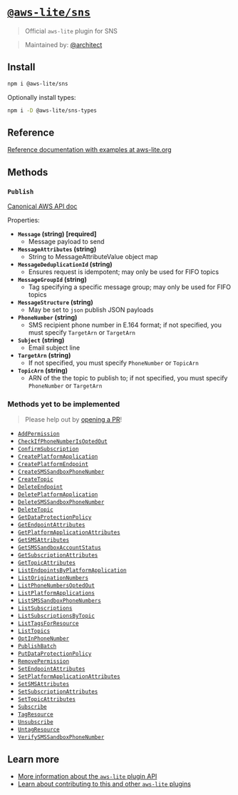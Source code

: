 # [`@aws-lite/sns`](https://aws-lite.org/services/sns)

> Official `aws-lite` plugin for SNS

> Maintained by: [@architect](https://github.com/architect)


## Install

```sh
npm i @aws-lite/sns
```

Optionally install types:

```sh
npm i -D @aws-lite/sns-types
```


## Reference

[Reference documentation with examples at aws-lite.org](https://aws-lite.org/services/sns)


## Methods

<!-- ! Do not remove METHOD_DOCS_START / METHOD_DOCS_END ! -->
<!-- METHOD_DOCS_START -->
### `Publish`

[Canonical AWS API doc](https://docs.aws.amazon.com/sns/latest/api/API_Publish.html)

Properties:
- **`Message` (string) [required]**
  - Message payload to send
- **`MessageAttributes` (string)**
  - String to MessageAttributeValue object map
- **`MessageDeduplicationId` (string)**
  - Ensures request is idempotent; may only be used for FIFO topics
- **`MessageGroupId` (string)**
  - Tag specifying a specific message group; may only be used for FIFO topics
- **`MessageStructure` (string)**
  - May be set to `json` publish JSON payloads
- **`PhoneNumber` (string)**
  - SMS recipient phone number in E.164 format; if not specified, you must specify `TargetArn` or `TargetArn`
- **`Subject` (string)**
  - Email subject line
- **`TargetArn` (string)**
  - If not specified, you must specify `PhoneNumber` or `TopicArn`
- **`TopicArn` (string)**
  - ARN of the the topic to publish to; if not specified, you must specify `PhoneNumber` or `TargetArn`


### Methods yet to be implemented

> Please help out by [opening a PR](https://github.com/aws-lite/aws-lite#authoring-aws-lite-plugins)!

- [`AddPermission`](https://docs.aws.amazon.com/sns/latest/api/API_AddPermission.html)
- [`CheckIfPhoneNumberIsOptedOut`](https://docs.aws.amazon.com/sns/latest/api/API_CheckIfPhoneNumberIsOptedOut.html)
- [`ConfirmSubscription`](https://docs.aws.amazon.com/sns/latest/api/API_ConfirmSubscription.html)
- [`CreatePlatformApplication`](https://docs.aws.amazon.com/sns/latest/api/API_CreatePlatformApplication.html)
- [`CreatePlatformEndpoint`](https://docs.aws.amazon.com/sns/latest/api/API_CreatePlatformEndpoint.html)
- [`CreateSMSSandboxPhoneNumber`](https://docs.aws.amazon.com/sns/latest/api/API_CreateSMSSandboxPhoneNumber.html)
- [`CreateTopic`](https://docs.aws.amazon.com/sns/latest/api/API_CreateTopic.html)
- [`DeleteEndpoint`](https://docs.aws.amazon.com/sns/latest/api/API_DeleteEndpoint.html)
- [`DeletePlatformApplication`](https://docs.aws.amazon.com/sns/latest/api/API_DeletePlatformApplication.html)
- [`DeleteSMSSandboxPhoneNumber`](https://docs.aws.amazon.com/sns/latest/api/API_DeleteSMSSandboxPhoneNumber.html)
- [`DeleteTopic`](https://docs.aws.amazon.com/sns/latest/api/API_DeleteTopic.html)
- [`GetDataProtectionPolicy`](https://docs.aws.amazon.com/sns/latest/api/API_GetDataProtectionPolicy.html)
- [`GetEndpointAttributes`](https://docs.aws.amazon.com/sns/latest/api/API_GetEndpointAttributes.html)
- [`GetPlatformApplicationAttributes`](https://docs.aws.amazon.com/sns/latest/api/API_GetPlatformApplicationAttributes.html)
- [`GetSMSAttributes`](https://docs.aws.amazon.com/sns/latest/api/API_GetSMSAttributes.html)
- [`GetSMSSandboxAccountStatus`](https://docs.aws.amazon.com/sns/latest/api/API_GetSMSSandboxAccountStatus.html)
- [`GetSubscriptionAttributes`](https://docs.aws.amazon.com/sns/latest/api/API_GetSubscriptionAttributes.html)
- [`GetTopicAttributes`](https://docs.aws.amazon.com/sns/latest/api/API_GetTopicAttributes.html)
- [`ListEndpointsByPlatformApplication`](https://docs.aws.amazon.com/sns/latest/api/API_ListEndpointsByPlatformApplication.html)
- [`ListOriginationNumbers`](https://docs.aws.amazon.com/sns/latest/api/API_ListOriginationNumbers.html)
- [`ListPhoneNumbersOptedOut`](https://docs.aws.amazon.com/sns/latest/api/API_ListPhoneNumbersOptedOut.html)
- [`ListPlatformApplications`](https://docs.aws.amazon.com/sns/latest/api/API_ListPlatformApplications.html)
- [`ListSMSSandboxPhoneNumbers`](https://docs.aws.amazon.com/sns/latest/api/API_ListSMSSandboxPhoneNumbers.html)
- [`ListSubscriptions`](https://docs.aws.amazon.com/sns/latest/api/API_ListSubscriptions.html)
- [`ListSubscriptionsByTopic`](https://docs.aws.amazon.com/sns/latest/api/API_ListSubscriptionsByTopic.html)
- [`ListTagsForResource`](https://docs.aws.amazon.com/sns/latest/api/API_ListTagsForResource.html)
- [`ListTopics`](https://docs.aws.amazon.com/sns/latest/api/API_ListTopics.html)
- [`OptInPhoneNumber`](https://docs.aws.amazon.com/sns/latest/api/API_OptInPhoneNumber.html)
- [`PublishBatch`](https://docs.aws.amazon.com/sns/latest/api/API_PublishBatch.html)
- [`PutDataProtectionPolicy`](https://docs.aws.amazon.com/sns/latest/api/API_PutDataProtectionPolicy.html)
- [`RemovePermission`](https://docs.aws.amazon.com/sns/latest/api/API_RemovePermission.html)
- [`SetEndpointAttributes`](https://docs.aws.amazon.com/sns/latest/api/API_SetEndpointAttributes.html)
- [`SetPlatformApplicationAttributes`](https://docs.aws.amazon.com/sns/latest/api/API_SetPlatformApplicationAttributes.html)
- [`SetSMSAttributes`](https://docs.aws.amazon.com/sns/latest/api/API_SetSMSAttributes.html)
- [`SetSubscriptionAttributes`](https://docs.aws.amazon.com/sns/latest/api/API_SetSubscriptionAttributes.html)
- [`SetTopicAttributes`](https://docs.aws.amazon.com/sns/latest/api/API_SetTopicAttributes.html)
- [`Subscribe`](https://docs.aws.amazon.com/sns/latest/api/API_Subscribe.html)
- [`TagResource`](https://docs.aws.amazon.com/sns/latest/api/API_TagResource.html)
- [`Unsubscribe`](https://docs.aws.amazon.com/sns/latest/api/API_Unsubscribe.html)
- [`UntagResource`](https://docs.aws.amazon.com/sns/latest/api/API_UntagResource.html)
- [`VerifySMSSandboxPhoneNumber`](https://docs.aws.amazon.com/sns/latest/api/API_VerifySMSSandboxPhoneNumber.html)
<!-- METHOD_DOCS_END -->


## Learn more

- [More information about the `aws-lite` plugin API](https://aws-lite.org/plugin-api)
- [Learn about contributing to this and other `aws-lite` plugins](https://aws-lite.org/contributing)
